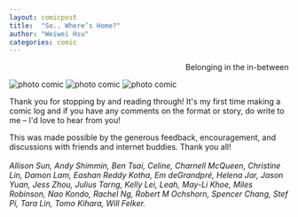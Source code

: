 ```yaml
---
layout: comicpost
title:  "So.. Where’s Home?"
author: "Weiwei Hsu"
categories: comic
---
```

<!-- Primary Meta Tags -->
<meta name="title" content="So.. Where’s Home?
">
<meta name="description" content="Belonging in the in-betweens –– a photo comic">

<!-- Open Graph / Facebook -->
<meta property="og:type" content="website">
<meta property="og:url" content="http://weiweihsu.com/2020-07-26/wheres-home">
<meta property="og:title" content="So.. Where’s Home?">
<meta property="og:description" content="Belonging in the in-betweens –– a photo comic">
<meta property="og:image" content="/assets/comic/whereshometag.jpg">

<!-- Twitter -->
<meta property="twitter:card" content="summary_large_image">
<meta property="twitter:url" content="http://weiweihsu.com/2020-07-26/wheres-home">
<meta property="twitter:title" content="So.. Where’s Home?
">
<meta property="twitter:description" content="Belonging in the in-betweens –– a photo comic">
<meta property="twitter:image" content="/assets/comic/whereshometag.jpg">


<p style= "text-align: right;"> Belonging in the in-between</p>


![photo comic]({{site.baseurl}}/assets/comic/whereshome1.jpg)
![photo comic]({{site.baseurl}}/assets/comic/whereshome2.jpg)
![photo comic]({{site.baseurl}}/assets/comic/whereshome3.jpg)

Thank you for stopping by and reading through! It's my first time making a comic log and if you have any comments on the format or story, do write to me – I'd love to hear from you!

This was made possible by the generous feedback, encouragement, and discussions with friends and internet buddies. Thank you all! <br><br>
*Allison Sun, Andy Shimmin, Ben Tsai, Celine, Charnell McQueen, Christine Lin, Damon Lam, Eashan Reddy Kotha, Em deGrandpré, Helena Jar, Jason Yuan, Jess Zhou, Julius Tarng, Kelly Lei, Leah, May-Li Khoe, Miles Robinson, Nao Kondo, Rachel Ng, Robert M Ochshorn, Spencer Chang, Stef Pi, Tara Lin, Tomo Kihara, Will Felker.*
